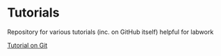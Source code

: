 # Tutorials
Repository for various tutorials (inc. on GitHub itself) helpful for labwork

[Tutorial on Git](Git+GitHub/BasicsOfGit.md)
